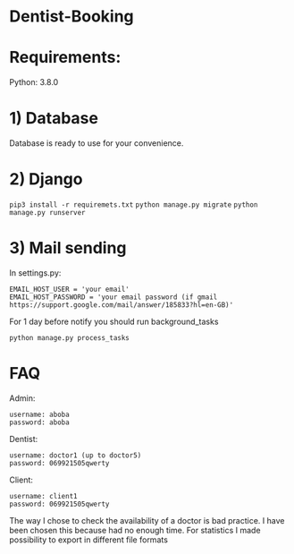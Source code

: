 # Dentist-Booking
# Requirements:
Python: 3.8.0 
# 1) Database
Database is ready to use for your convenience.
# 2) Django
`pip3 install -r requiremets.txt`
`python manage.py migrate`
`python manage.py runserver`
# 3) Mail sending
In settings.py:
```
EMAIL_HOST_USER = 'your email'
EMAIL_HOST_PASSWORD = 'your email password (if gmail https://support.google.com/mail/answer/185833?hl=en-GB)'
```
For 1 day before notify you should run background_tasks
```
python manage.py process_tasks
```
# FAQ
Admin:
```
username: aboba 
password: aboba
```
Dentist:
```
username: doctor1 (up to doctor5)
password: 069921505qwerty
```
Client:
```
username: client1 
password: 069921505qwerty
```
The way I chose to check the availability of a doctor is bad practice.
I have been chosen this because had no enough time. 
For statistics I made possibility to export in different file formats